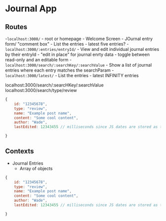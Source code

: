 # Journal App

## Routes

-`localhost:3000/`
    - root or homepage
    - Welcome Screen
    - JOurnal entry form/ "comment box"
    - List the entries
        - latest five entries?
-`localhost:3000/:entries/entryId/`
    - View and edit individual journal entries by their entryId
    - "edit in place" for journal enrty data
        - toggle between read-only and an editable form
-`localhost:3000/search/:searchKey/:searchValue`
    - Show a list of journal entries where each entry matches the searchParam
-`localhost:3000/latest/`
    - List the entries
        - latest INFINITY entries

localhost:3000/search/:searcHKey/:searchValue
localhost:3000/search/type/review

```js
{
    id: "12345678",
    type: "review",
    name: "Example post name",
    content: "Some cool content",
    author: "Wade",
    lastEdited: 12343455 // milliseconds since JS dates are stored as that internally

}
```


## Contexts

- Journal Entries
    - Array of objects

```js
{
    id: "12345678",
    type: "review",
    name: "Example post name",
    content: "Some cool content",
    author: "Wade",
    lastEdited: 12343455 // milliseconds since JS dates are stored as that internally

}
```